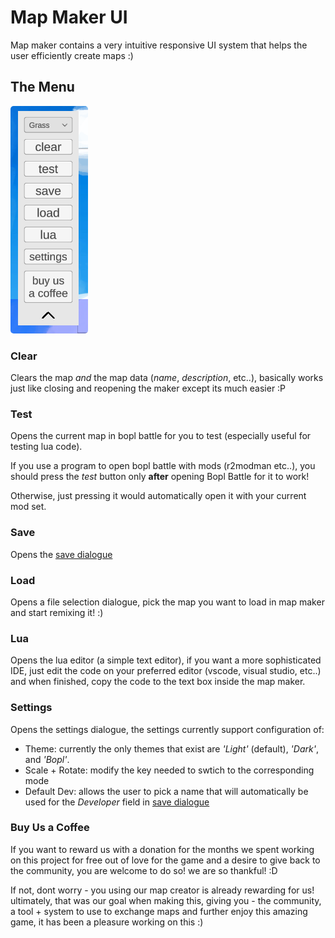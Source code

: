 # Map Maker UI

Map maker contains a very intuitive responsive UI system that helps the user efficiently create maps :)

## The Menu

<img src="./gifs/menu.png" alt="spawn all" style="border-radius: 5px;" />

### Clear
Clears the map *and* the map data (*name*, *description*, etc..), basically works just like closing and reopening the maker except its much easier :P

### Test
Opens the current map in bopl battle for you to test (especially useful for testing lua code).

If you use a program to open bopl battle with mods (r2modman etc..), you should press the *test* button only **after** opening Bopl Battle for it to work!

Otherwise, just pressing it would automatically open it with your current mod set.

### Save
Opens the [save dialogue](/finish.md)

### Load
Opens a file selection dialogue, pick the map you want to load in map maker and start remixing it! :)

### Lua
Opens the lua editor (a simple text editor), if you want a more sophisticated IDE, just edit the code on your preferred editor (vscode, visual studio, etc..) and when finished, copy the code to the text box inside the map maker.

### Settings
Opens the settings dialogue, the settings currently support configuration of:

* Theme: currently the only themes that exist are *'Light'* (default), *'Dark'*, and *'Bopl'*.
* Scale + Rotate: modify the key needed to swtich to the corresponding mode
* Default Dev: allows the user to pick a name that will automatically be used for the *Developer* field in [save dialogue](/finish.md#save-dialogue)

### Buy Us a Coffee
If you want to reward us with a donation for the months we spent working on this project for free out of love for the game and a desire to give back to the community, you are welcome to do so! we are so thankful! :D

If not, dont worry - you using our map creator is already rewarding for us! ultimately, that was our goal when making this, giving you - the community, a tool + system to use to exchange maps and further enjoy this amazing game, it has been a pleasure working on this :)